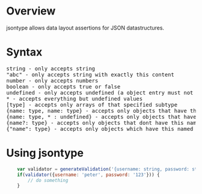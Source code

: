 Overview
========

jsontype allows data layout assertions for JSON datastructures.

Syntax
======

<pre>
string - only accepts string
"abc" - only accepts string with exactly this content
number - only accepts numbers
boolean - only accepts true or false
undefined - only accepts undefined (a object entry must not be defined)
* - accepts everything but undefined values
[type] - accepts only arrays of that specified subtype
{name: type, name: type} - accepts only objects that have these properties with exactly these types
{name: type, * : undefined} - accepts only objects that have no other properties than the named ones
{name?: type} - accepts only objects that dont have this named property or the property has the specified type
{"name": type} - accepts only objects which have this named property with exactly this type
</pre>

Using jsontype
==============

```javascript
	var validator = generateValidation('{username: string, password: string}', true);
	if(validator({username: 'peter', password: '123'})) {
		// do something
	}
```

